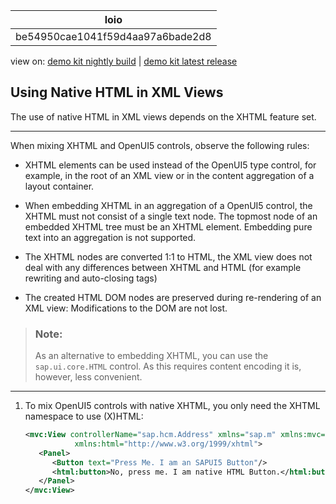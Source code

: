<!-- loiobe54950cae1041f59d4aa97a6bade2d8 -->

| loio |
| -----|
| be54950cae1041f59d4aa97a6bade2d8 |

<div id="loio">

view on: [demo kit nightly build](https://openui5nightly.hana.ondemand.com/#/topic/be54950cae1041f59d4aa97a6bade2d8) | [demo kit latest release](https://openui5.hana.ondemand.com/#/topic/be54950cae1041f59d4aa97a6bade2d8)</div>

## Using Native HTML in XML Views

The use of native HTML in XML views depends on the XHTML feature set.

***

When mixing XHTML and OpenUI5 controls, observe the following rules:

-   XHTML elements can be used instead of the OpenUI5 type control, for example, in the root of an XML view or in the content aggregation of a layout container.

-   When embedding XHTML in an aggregation of a OpenUI5 control, the XHTML must not consist of a single text node. The topmost node of an embedded XHTML tree must be an XHTML element. Embedding pure text into an aggregation is not supported.

-   The XHTML nodes are converted 1:1 to HTML, the XML view does not deal with any differences between XHTML and HTML \(for example rewriting and auto-closing tags\)

-   The created HTML DOM nodes are preserved during re-rendering of an XML view: Modifications to the DOM are not lost.


> ### Note:  
> As an alternative to embedding XHTML, you can use the `sap.ui.core.HTML` control. As this requires content encoding it is, however, less convenient.

***

1.  To mix OpenUI5 controls with native XHTML, you only need the XHTML namespace to use \(X\)HTML:

    ``` xml
    <mvc:View controllerName="sap.hcm.Address" xmlns="sap.m" xmlns:mvc="sap.ui.core.mvc"
               xmlns:html="http://www.w3.org/1999/xhtml">
       <Panel>
          <Button text="Press Me. I am an SAPUI5 Button"/>
          <html:button>No, press me. I am native HTML Button.</html:button>
       </Panel>
    </mvc:View>
    ```


